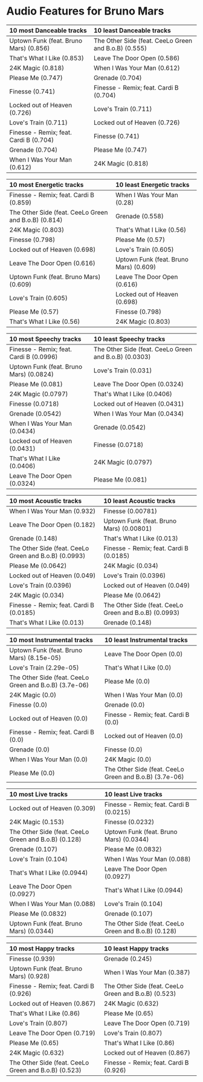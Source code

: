 # Audio Features for Bruno Mars
| 10 most Danceable tracks | 10 least Danceable tracks |
|:---|:---|
| Uptown Funk (feat. Bruno Mars) (0.856) | The Other Side (feat. CeeLo Green and B.o.B) (0.555) |
| That's What I Like (0.853) | Leave The Door Open (0.586) |
| 24K Magic (0.818) | When I Was Your Man (0.612) |
| Please Me (0.747) | Grenade (0.704) |
| Finesse (0.741) | Finesse - Remix; feat. Cardi B (0.704) |
| Locked out of Heaven (0.726) | Love's Train (0.711) |
| Love's Train (0.711) | Locked out of Heaven (0.726) |
| Finesse - Remix; feat. Cardi B (0.704) | Finesse (0.741) |
| Grenade (0.704) | Please Me (0.747) |
| When I Was Your Man (0.612) | 24K Magic (0.818) |

| 10 most Energetic tracks | 10 least Energetic tracks |
|:---|:---|
| Finesse - Remix; feat. Cardi B (0.859) | When I Was Your Man (0.28) |
| The Other Side (feat. CeeLo Green and B.o.B) (0.814) | Grenade (0.558) |
| 24K Magic (0.803) | That's What I Like (0.56) |
| Finesse (0.798) | Please Me (0.57) |
| Locked out of Heaven (0.698) | Love's Train (0.605) |
| Leave The Door Open (0.616) | Uptown Funk (feat. Bruno Mars) (0.609) |
| Uptown Funk (feat. Bruno Mars) (0.609) | Leave The Door Open (0.616) |
| Love's Train (0.605) | Locked out of Heaven (0.698) |
| Please Me (0.57) | Finesse (0.798) |
| That's What I Like (0.56) | 24K Magic (0.803) |

| 10 most Speechy tracks | 10 least Speechy tracks |
|:---|:---|
| Finesse - Remix; feat. Cardi B (0.0996) | The Other Side (feat. CeeLo Green and B.o.B) (0.0303) |
| Uptown Funk (feat. Bruno Mars) (0.0824) | Love's Train (0.031) |
| Please Me (0.081) | Leave The Door Open (0.0324) |
| 24K Magic (0.0797) | That's What I Like (0.0406) |
| Finesse (0.0718) | Locked out of Heaven (0.0431) |
| Grenade (0.0542) | When I Was Your Man (0.0434) |
| When I Was Your Man (0.0434) | Grenade (0.0542) |
| Locked out of Heaven (0.0431) | Finesse (0.0718) |
| That's What I Like (0.0406) | 24K Magic (0.0797) |
| Leave The Door Open (0.0324) | Please Me (0.081) |

| 10 most Acoustic tracks | 10 least Acoustic tracks |
|:---|:---|
| When I Was Your Man (0.932) | Finesse (0.00781) |
| Leave The Door Open (0.182) | Uptown Funk (feat. Bruno Mars) (0.00801) |
| Grenade (0.148) | That's What I Like (0.013) |
| The Other Side (feat. CeeLo Green and B.o.B) (0.0993) | Finesse - Remix; feat. Cardi B (0.0185) |
| Please Me (0.0642) | 24K Magic (0.034) |
| Locked out of Heaven (0.049) | Love's Train (0.0396) |
| Love's Train (0.0396) | Locked out of Heaven (0.049) |
| 24K Magic (0.034) | Please Me (0.0642) |
| Finesse - Remix; feat. Cardi B (0.0185) | The Other Side (feat. CeeLo Green and B.o.B) (0.0993) |
| That's What I Like (0.013) | Grenade (0.148) |

| 10 most Instrumental tracks | 10 least Instrumental tracks |
|:---|:---|
| Uptown Funk (feat. Bruno Mars) (8.15e-05) | Leave The Door Open (0.0) |
| Love's Train (2.29e-05) | That's What I Like (0.0) |
| The Other Side (feat. CeeLo Green and B.o.B) (3.7e-06) | Please Me (0.0) |
| 24K Magic (0.0) | When I Was Your Man (0.0) |
| Finesse (0.0) | Grenade (0.0) |
| Locked out of Heaven (0.0) | Finesse - Remix; feat. Cardi B (0.0) |
| Finesse - Remix; feat. Cardi B (0.0) | Locked out of Heaven (0.0) |
| Grenade (0.0) | Finesse (0.0) |
| When I Was Your Man (0.0) | 24K Magic (0.0) |
| Please Me (0.0) | The Other Side (feat. CeeLo Green and B.o.B) (3.7e-06) |

| 10 most Live tracks | 10 least Live tracks |
|:---|:---|
| Locked out of Heaven (0.309) | Finesse - Remix; feat. Cardi B (0.0215) |
| 24K Magic (0.153) | Finesse (0.0232) |
| The Other Side (feat. CeeLo Green and B.o.B) (0.128) | Uptown Funk (feat. Bruno Mars) (0.0344) |
| Grenade (0.107) | Please Me (0.0832) |
| Love's Train (0.104) | When I Was Your Man (0.088) |
| That's What I Like (0.0944) | Leave The Door Open (0.0927) |
| Leave The Door Open (0.0927) | That's What I Like (0.0944) |
| When I Was Your Man (0.088) | Love's Train (0.104) |
| Please Me (0.0832) | Grenade (0.107) |
| Uptown Funk (feat. Bruno Mars) (0.0344) | The Other Side (feat. CeeLo Green and B.o.B) (0.128) |

| 10 most Happy tracks | 10 least Happy tracks |
|:---|:---|
| Finesse (0.939) | Grenade (0.245) |
| Uptown Funk (feat. Bruno Mars) (0.928) | When I Was Your Man (0.387) |
| Finesse - Remix; feat. Cardi B (0.926) | The Other Side (feat. CeeLo Green and B.o.B) (0.523) |
| Locked out of Heaven (0.867) | 24K Magic (0.632) |
| That's What I Like (0.86) | Please Me (0.65) |
| Love's Train (0.807) | Leave The Door Open (0.719) |
| Leave The Door Open (0.719) | Love's Train (0.807) |
| Please Me (0.65) | That's What I Like (0.86) |
| 24K Magic (0.632) | Locked out of Heaven (0.867) |
| The Other Side (feat. CeeLo Green and B.o.B) (0.523) | Finesse - Remix; feat. Cardi B (0.926) |
